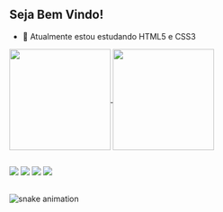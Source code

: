 ## Seja Bem Vindo!

- 🌱 Atualmente estou estudando HTML5 e CSS3

<div>
  <a href="https://github.com/Aulucci">
  <img height="180em"   align="center" src="https://github-readme-stats.vercel.app/api?username=Aulucci&show_icons=true&theme=react&include_all_commits=true&count_private=true"/>
  <img height="180em"  align="center" src="https://github-readme-stats.vercel.app/api/top-langs/?username=Aulucci&layout=compact&langs_count=7&theme=react" />

  
</div>
  
 ##
  
</div>
  <a href="https://web.facebook.com/andre.aulucci/" target="_blank"><img src="https://img.shields.io/badge/Facebook-1877F2?style=for-the-badge&logo=facebook&logoColor=white" target="_blank"></a>
  <a href="https://www.instagram.com/auluccinado/" target="_blank"><img src="https://img.shields.io/badge/-Instagram-%23E4405F?style=for-the-badge&logo=instagram&logoColor=white" target="_blank"></a>
  <a href="https://www.linkedin.com/in/andr%C3%A9-aulucci-gomes-19a701217/" target="_blank"><img src="https://img.shields.io/badge/-LinkedIn-%230077B5?style=for-the-badge&logo=linkedin&logoColor=white" target="_blank"></a>
  <a href="https//github.com/Aulucci" target="_blank"><img src="https://img.shields.io/badge/GitHub-100000?style=for-the-badge&logo=github&logoColor=white" target="_blank"></a> 
 
</div>

##
![snake animation](https://github.com/Aulucci/Aulucci/blob/output/github-contribution-grid-snake.svg)
